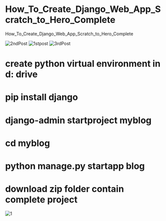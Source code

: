 # How_To_Create_Django_Web_App_Scratch_to_Hero_Complete
How_To_Create_Django_Web_App_Scratch_to_Hero_Complete


![2ndPost](https://github.com/adnanmajeed82/How_To_Create_Django_Web_App_Scratch_to_Hero_Complete/assets/49750395/61d9e28f-ed6a-4dbe-8c7d-e7a2f32eeb40)
![1stpost](https://github.com/adnanmajeed82/How_To_Create_Django_Web_App_Scratch_to_Hero_Complete/assets/49750395/90aff532-6757-4230-8935-8f9c0b3b87b4)
![3rdPost](https://github.com/adnanmajeed82/How_To_Create_Django_Web_App_Scratch_to_Hero_Complete/assets/49750395/bd0376ab-e915-47d8-91fd-e31593a6557d)

# create python virtual environment in d: drive
# pip install django
# django-admin startproject myblog
# cd myblog
# python manage.py startapp blog
# download zip folder contain complete project

![1](https://github.com/adnanmajeed82/How_To_Create_Django_Web_App_Scratch_to_Hero_Complete/assets/49750395/ff14135e-8214-485d-b926-2361510bf611)

